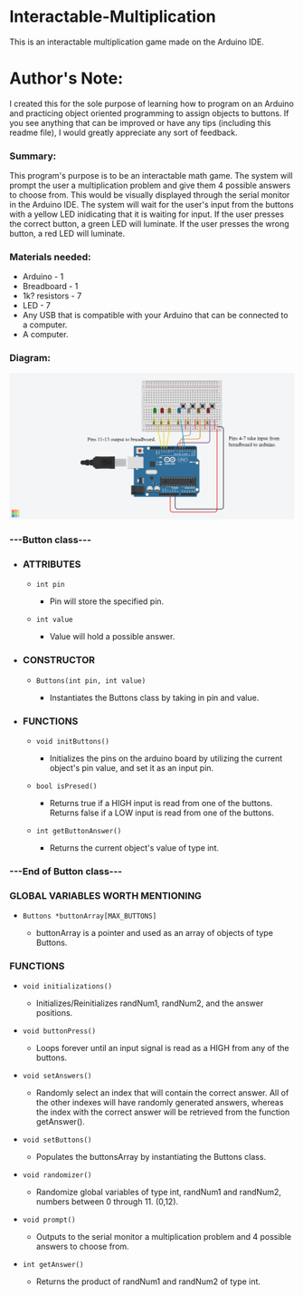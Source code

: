 # Interactable-Multiplication
This is an interactable multiplication game made on the Arduino IDE.

# Author's Note:
I created this for the sole purpose of learning how to program on an Arduino and practicing object oriented programming to assign objects to buttons.
If you see anything that can be improved or have any tips (including this readme file), I would greatly appreciate any sort of feedback.

### Summary:
This program's purpose is to be an interactable math game.
The system will prompt the user a multiplication problem and give them 4 possible answers to choose from.
This would be visually displayed through the serial monitor in the Arduino IDE.
The system will wait for the user's input from the buttons with a yellow LED inidicating that it is waiting for input.
If the user presses the correct button, a green LED will luminate.
If the user presses the wrong button, a red LED will luminate.

### Materials needed:
- Arduino - 1
- Breadboard - 1
- 1k? resistors - 7
- LED - 7
- Any USB that is compatible with your Arduino that can be connected to a computer.
- A computer.

### Diagram:
![here](https://github.com/VueChu/Interactable-Multiplication/blob/main/MathGameDiagram.png)
### ---Button class---
- ### ATTRIBUTES
	- ```int pin```
      - Pin will store the specified pin.

	- ```int value```
		- Value will hold a possible answer.

-	### CONSTRUCTOR
    - ```Buttons(int pin, int value)```
    
      - Instantiates the Buttons class by taking in pin and value.

- ### FUNCTIONS
  - ```void initButtons()```
  
	  - Initializes the pins on the arduino board by utilizing the current object's pin value, and set it as an input pin.

  - ```bool isPresed()```
    - Returns true if a HIGH input is read from one of the buttons. Returns false if a LOW input is read from one of the buttons.

  - ```int getButtonAnswer()```
    - Returns the current object's value of type int.

### ---End of Button class---
### GLOBAL VARIABLES WORTH MENTIONING

- ```Buttons *buttonArray[MAX_BUTTONS]```

  - buttonArray is a pointer and used as an array of objects of type Buttons.

### FUNCTIONS
- ```void initializations()```

  - Initializes/Reinitializes randNum1, randNum2, and the answer positions.
- ```void buttonPress()```
  
  - Loops forever until an input signal is read as a HIGH from any of the buttons. 

- ```void setAnswers()```
  - Randomly select an index that will contain the correct answer. All of the other indexes will have randomly generated answers, whereas the index with the correct answer will be retrieved from the function getAnswer().

- ```void setButtons()```
  - Populates the buttonsArray by instantiating the Buttons class.

- ```void randomizer()```
  - Randomize global variables of type int, randNum1 and randNum2, numbers between 0 through 11. (0,12). 

- ```void prompt()```
  - Outputs to the serial monitor a multiplication problem and 4 possible answers to choose from.

- ```int getAnswer()```
  - Returns the product of randNum1 and randNum2 of type int.
